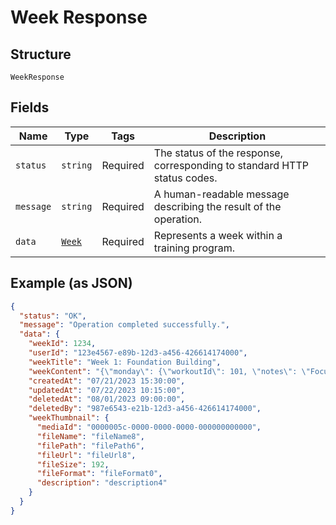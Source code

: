
# Week Response

## Structure

`WeekResponse`

## Fields

| Name | Type | Tags | Description |
|  --- | --- | --- | --- |
| `status` | `string` | Required | The status of the response, corresponding to standard HTTP status codes. |
| `message` | `string` | Required | A human-readable message describing the result of the operation. |
| `data` | [`Week`](../../doc/models/week.md) | Required | Represents a week within a training program. |

## Example (as JSON)

```json
{
  "status": "OK",
  "message": "Operation completed successfully.",
  "data": {
    "weekId": 1234,
    "userId": "123e4567-e89b-12d3-a456-426614174000",
    "weekTitle": "Week 1: Foundation Building",
    "weekContent": "{\"monday\": {\"workoutId\": 101, \"notes\": \"Focus on form\"}, \"wednesday\": {\"workoutId\": 102, \"notes\": \"Increase weight if possible\"}, \"friday\": {\"workoutId\": 103, \"notes\": \"Cool down properly\"}}",
    "createdAt": "07/21/2023 15:30:00",
    "updatedAt": "07/22/2023 10:15:00",
    "deletedAt": "08/01/2023 09:00:00",
    "deletedBy": "987e6543-e21b-12d3-a456-426614174000",
    "weekThumbnail": {
      "mediaId": "0000005c-0000-0000-0000-000000000000",
      "fileName": "fileName8",
      "filePath": "filePath6",
      "fileUrl": "fileUrl8",
      "fileSize": 192,
      "fileFormat": "fileFormat0",
      "description": "description4"
    }
  }
}
```

